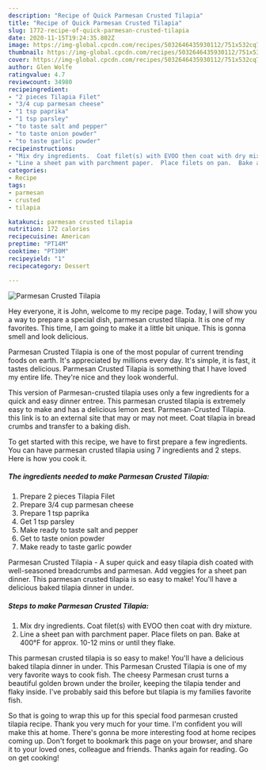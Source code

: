 ```yaml
---
description: "Recipe of Quick Parmesan Crusted Tilapia"
title: "Recipe of Quick Parmesan Crusted Tilapia"
slug: 1772-recipe-of-quick-parmesan-crusted-tilapia
date: 2020-11-15T19:24:35.802Z
image: https://img-global.cpcdn.com/recipes/5032646435930112/751x532cq70/parmesan-crusted-tilapia-recipe-main-photo.jpg
thumbnail: https://img-global.cpcdn.com/recipes/5032646435930112/751x532cq70/parmesan-crusted-tilapia-recipe-main-photo.jpg
cover: https://img-global.cpcdn.com/recipes/5032646435930112/751x532cq70/parmesan-crusted-tilapia-recipe-main-photo.jpg
author: Glen Wolfe
ratingvalue: 4.7
reviewcount: 34980
recipeingredient:
- "2 pieces Tilapia Filet"
- "3/4 cup parmesan cheese"
- "1 tsp paprika"
- "1 tsp parsley"
- "to taste salt and pepper"
- "to taste onion powder"
- "to taste garlic powder"
recipeinstructions:
- "Mix dry ingredients.  Coat filet(s) with EVOO then coat with dry mixture."
- "Line a sheet pan with parchment paper.  Place filets on pan.  Bake at 400°F for approx. 10-12 mins or until they flake."
categories:
- Recipe
tags:
- parmesan
- crusted
- tilapia

katakunci: parmesan crusted tilapia 
nutrition: 172 calories
recipecuisine: American
preptime: "PT14M"
cooktime: "PT30M"
recipeyield: "1"
recipecategory: Dessert

---
```



![Parmesan Crusted Tilapia](https://img-global.cpcdn.com/recipes/5032646435930112/751x532cq70/parmesan-crusted-tilapia-recipe-main-photo.jpg)

Hey everyone, it is John, welcome to my recipe page. Today, I will show you a way to prepare a special dish, parmesan crusted tilapia. It is one of my favorites. This time, I am going to make it a little bit unique. This is gonna smell and look delicious.

Parmesan Crusted Tilapia is one of the most popular of current trending foods on earth. It's appreciated by millions every day. It's simple, it is fast, it tastes delicious. Parmesan Crusted Tilapia is something that I have loved my entire life. They're nice and they look wonderful.

This version of Parmesan-crusted tilapia uses only a few ingredients for a quick and easy dinner entree. This parmesan crusted tilapia is extremely easy to make and has a delicious lemon zest. Parmesan-Crusted Tilapia. this link is to an external site that may or may not meet. Coat tilapia in bread crumbs and transfer to a baking dish.


To get started with this recipe, we have to first prepare a few ingredients. You can have parmesan crusted tilapia using 7 ingredients and 2 steps. Here is how you cook it.

<!--inarticleads1-->

##### The ingredients needed to make Parmesan Crusted Tilapia:

1. Prepare 2 pieces Tilapia Filet
1. Prepare 3/4 cup parmesan cheese
1. Prepare 1 tsp paprika
1. Get 1 tsp parsley
1. Make ready to taste salt and pepper
1. Get to taste onion powder
1. Make ready to taste garlic powder


Parmesan Crusted Tilapia - A super quick and easy tilapia dish coated with well-seasoned breadcrumbs and parmesan. Add veggies for a sheet pan dinner. This parmesan crusted tilapia is so easy to make! You&#39;ll have a delicious baked tilapia dinner in under. 

<!--inarticleads2-->

##### Steps to make Parmesan Crusted Tilapia:

1. Mix dry ingredients.  Coat filet(s) with EVOO then coat with dry mixture.
1. Line a sheet pan with parchment paper.  Place filets on pan.  Bake at 400°F for approx. 10-12 mins or until they flake.


This parmesan crusted tilapia is so easy to make! You&#39;ll have a delicious baked tilapia dinner in under. This Parmesan Crusted Tilapia is one of my very favorite ways to cook fish. The cheesy Parmesan crust turns a beautiful golden brown under the broiler, keeping the tilapia tender and flaky inside. I&#39;ve probably said this before but tilapia is my families favorite fish. 

So that is going to wrap this up for this special food parmesan crusted tilapia recipe. Thank you very much for your time. I'm confident you will make this at home. There's gonna be more interesting food at home recipes coming up. Don't forget to bookmark this page on your browser, and share it to your loved ones, colleague and friends. Thanks again for reading. Go on get cooking!
